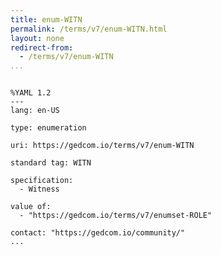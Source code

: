 ```yaml
---
title: enum-WITN
permalink: /terms/v7/enum-WITN.html
layout: none
redirect-from:
  - /terms/v7/enum-WITN
...
```


```

%YAML 1.2
---
lang: en-US

type: enumeration

uri: https://gedcom.io/terms/v7/enum-WITN

standard tag: WITN

specification:
  - Witness

value of:
  - "https://gedcom.io/terms/v7/enumset-ROLE"

contact: "https://gedcom.io/community/"
...

```
